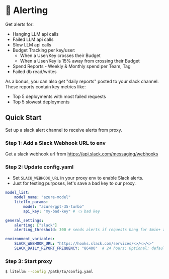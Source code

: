 # 🚨 Alerting 

Get alerts for:

- Hanging LLM api calls
- Failed LLM api calls
- Slow LLM api calls
- Budget Tracking per key/user:
    - When a User/Key crosses their Budget 
    - When a User/Key is 15% away from crossing their Budget
- Spend Reports - Weekly & Monthly spend per Team, Tag
- Failed db read/writes

As a bonus, you can also get "daily reports" posted to your slack channel.
These reports contain key metrics like:

- Top 5 deployments with most failed requests
- Top 5 slowest deployments

## Quick Start

Set up a slack alert channel to receive alerts from proxy.

### Step 1: Add a Slack Webhook URL to env

Get a slack webhook url from https://api.slack.com/messaging/webhooks


### Step 2: Update config.yaml 

- Set `SLACK_WEBHOOK_URL` in your proxy env to enable Slack alerts.
- Just for testing purposes, let's save a bad key to our proxy.

```yaml
model_list: 
    model_name: "azure-model"
    litellm_params:
        model: "azure/gpt-35-turbo"
        api_key: "my-bad-key" # 👈 bad key

general_settings: 
    alerting: ["slack"]
    alerting_threshold: 300 # sends alerts if requests hang for 5min+ and responses take 5min+ 

environment_variables:
    SLACK_WEBHOOK_URL: "https://hooks.slack.com/services/<>/<>/<>"
    SLACK_DAILY_REPORT_FREQUENCY: "86400"  # 24 hours; Optional: defaults to 12 hours
```


### Step 3: Start proxy

```bash
$ litellm --config /path/to/config.yaml
```
